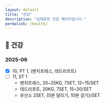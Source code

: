 ```yaml
---
layout: default
title: "건강"
description: "김태호의 건강 페이지입니다."
permalink: /health/
---
```


## 💪 건강

### 2025-06
- [x] 10, PT 1, (벤치프레스, 데드리프트)
- [ ] 11, ST 1
    - 벤치프레스, 20~25KG, 7SET, 12~15/SET
    - 데드리프트, 20KG, 7SET, 15~20/SET
    - 유산소 2SET, {5분 달리기, 10분 걷기}/SET